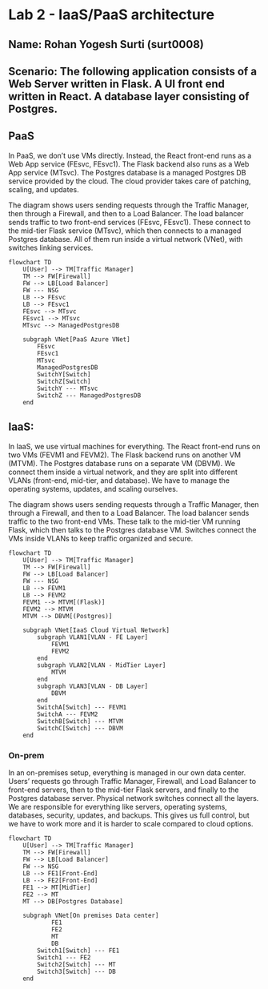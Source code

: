 # Lab 2 - IaaS/PaaS architecture
## Name: Rohan Yogesh Surti (surt0008)
## Scenario: The following application consists of a Web Server written in Flask. A UI front end written in React. A database layer consisting of Postgres.
## PaaS
In PaaS, we don’t use VMs directly. Instead, the React front-end runs as a Web App service (FEsvc, FEsvc1). The Flask backend also runs as a Web App service (MTsvc). The Postgres database is a managed Postgres DB service provided by the cloud. The cloud provider takes care of patching, scaling, and updates.

The diagram shows users sending requests through the Traffic Manager, then through a Firewall, and then to a Load Balancer. The load balancer sends traffic to two front-end services (FEsvc, FEsvc1). These connect to the mid-tier Flask service (MTsvc), which then connects to a managed Postgres database. All of them run inside a virtual network (VNet), with switches linking services.

```mermaid
flowchart TD
    U[User] --> TM[Traffic Manager]
    TM --> FW[Firewall]
    FW --> LB[Load Balancer]
    FW --- NSG
    LB --> FEsvc
    LB --> FEsvc1
    FEsvc --> MTsvc
    FEsvc1 --> MTsvc
    MTsvc --> ManagedPostgresDB

    subgraph VNet[PaaS Azure VNet]
        FEsvc
        FEsvc1
        MTsvc
        ManagedPostgresDB
        SwitchY[Switch]
        SwitchZ[Switch]
        SwitchY --- MTsvc
        SwitchZ --- ManagedPostgresDB
    end
```
## IaaS:
In IaaS, we use virtual machines for everything. The React front-end runs on two VMs (FEVM1 and FEVM2). The Flask backend runs on another VM (MTVM). The Postgres database runs on a separate VM (DBVM). We connect them inside a virtual network, and they are split into different VLANs (front-end, mid-tier, and database). We have to manage the operating systems, updates, and scaling ourselves.

The diagram shows users sending requests through a Traffic Manager, then through a Firewall, and then to a Load Balancer. The load balancer sends traffic to the two front-end VMs. These talk to the mid-tier VM running Flask, which then talks to the Postgres database VM. Switches connect the VMs inside VLANs to keep traffic organized and secure.


```mermaid
flowchart TD
    U[User] --> TM[Traffic Manager]
    TM --> FW[Firewall]
    FW --> LB[Load Balancer]
    FW --- NSG
    LB --> FEVM1
    LB --> FEVM2
    FEVM1 --> MTVM[(Flask)]
    FEVM2 --> MTVM
    MTVM --> DBVM[(Postgres)]

    subgraph VNet[IaaS Cloud Virtual Network]
        subgraph VLAN1[VLAN - FE Layer]
            FEVM1
            FEVM2
        end
        subgraph VLAN2[VLAN - MidTier Layer]
            MTVM
        end
        subgraph VLAN3[VLAN - DB Layer]
            DBVM
        end
        SwitchA[Switch] --- FEVM1
        SwitchA --- FEVM2
        SwitchB[Switch] --- MTVM
        SwitchC[Switch] --- DBVM
    end

```
### On-prem
In an on-premises setup, everything is managed in our own data center. Users’ requests go through Traffic Manager, Firewall, and Load Balancer to front-end servers, then to the mid-tier Flask servers, and finally to the Postgres database server. Physical network switches connect all the layers. We are responsible for everything like servers, operating systems, databases, security, updates, and backups. This gives us full control, but we have to work more and it is harder to scale compared to cloud options.

```mermaid
flowchart TD
    U[User] --> TM[Traffic Manager]
    TM --> FW[Firewall]
    FW --> LB[Load Balancer]
    FW --> NSG
    LB --> FE1[Front-End]
    LB --> FE2[Front-End]
    FE1 --> MT[MidTier]
    FE2 --> MT
    MT --> DB[Postgres Database]

    subgraph VNet[On premises Data center]
            FE1
            FE2
            MT
            DB
        Switch1[Switch] --- FE1
        Switch1 --- FE2
        Switch2[Switch] --- MT
        Switch3[Switch] --- DB
    end

    
```
